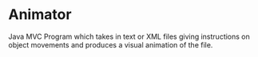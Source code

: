 # Animator
Java MVC Program which takes in text or XML files giving instructions on object movements and produces a visual animation of the file.
